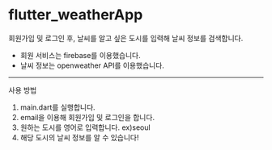 # flutter_weatherApp

<p>회원가입 및 로그인 후, 날씨를 알고 싶은 도시를 입력해 날씨 정보를 검색합니다.</p>
<ul>
    <li>회원 서비스는 firebase를 이용했습니다.</li>
    <li>날씨 정보는 openweather API를 이용했습니다.</li>
</ul>
<hr>
사용 방법
<br>
<ol>
    <li>main.dart를 실행합니다.</li>
    <li>email을 이용해 회원가입 및 로그인을 합니다.</li>
    <li>원하는 도시를 영어로 입력합니다. ex)seoul</li>
    <li>해당 도시의 날씨 정보를 알 수 있습니다!</li>
</ol>
